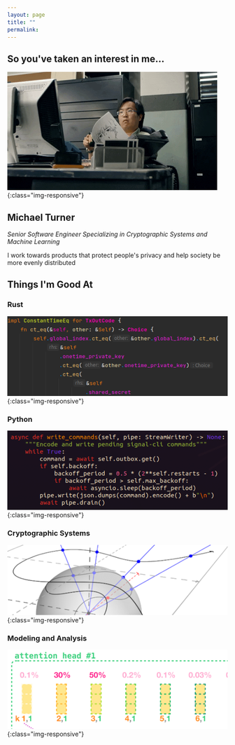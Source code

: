 ```yaml
---
layout: page
title: ""
permalink: 
---
```


## So you've taken an interest in me...
![eyes](images/ezgif-3-48f51aa682f9.gif){:class="img-responsive"}

## Michael Turner

_Senior Software Engineer Specializing in Cryptographic Systems and Machine Learning_

I work towards products that protect people's privacy and help society be more evenly distributed

## Things I'm Good At
### Rust

![rust](images\rustcode.png){:class="img-responsive"}

### Python

![rust](images\python.png){:class="img-responsive"}

### Cryptographic Systems

![eliptic_curve](images\elipticcurve.png){:class="img-responsive"}

### Modeling and Analysis

![attention_head](images\transformer.png){:class="img-responsive"}
